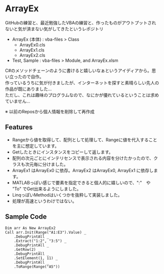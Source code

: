 # ArrayEx
GitHubの練習と、最近勉強したVBAの練習と、作ったものがアウトプットされないと気が済まない気がしてきたというレポジトリ  

- ArrayEx (本体)    : vba-files > Class  
    - ArrayEx0.cls 
    - ArrayEx1.cls
    - ArrayEx2.cls
- Test, Sample      : vba-files > Module, and ArrayEx.xlsm 

C#のメソッドチェーンのように書けると嬉しいなぁというアイディアから。思い立ったので自作。  
作っているうちに気が付きましたが、インターネットを探すと素晴らしい先人の作品が既にありました...  
ただし、これは趣味のプログラムなので、なにかが優れているということは求めていません...  

※ 以前のReposから個人情報を削除して再作成


## Features
- Rangeから値を取得して、配列として処理して、Rangeに値を代入することを主に想定しています。
- Getしたときにインスタンスをコピーして返します。
- 配列の次元ごとにインテリセンスで表示される内容を分けたかったので、クラスも次元毎に分けました。
- ArrayEx1 はArrayEx0 に依存。ArrayEx2 はArrayEx0, ArrayEx1 に依存します。
- MATLABっぽい感じで要素を指定できると個人的に嬉しいので、":"　や "To" でGet出来るようにしました。
- LinqっぽいMethodはいくつかを抜粋して実装しました。
- 処理が高速というわけではない。


## Sample Code
~~~
Dim arr As New ArrayEx2
Call arr.Init(Range("A1:E3").Value) _
    .DebugPrintAll _
    .Extract("1:2", "3:5") _
    .DebugPrintAll _
    .GetRow(2) _
    .DebugPrintAll _
    .SetElement(1, 11) _
    .DebugPrintAll _
    .ToRange(Range("A5"))
~~~
